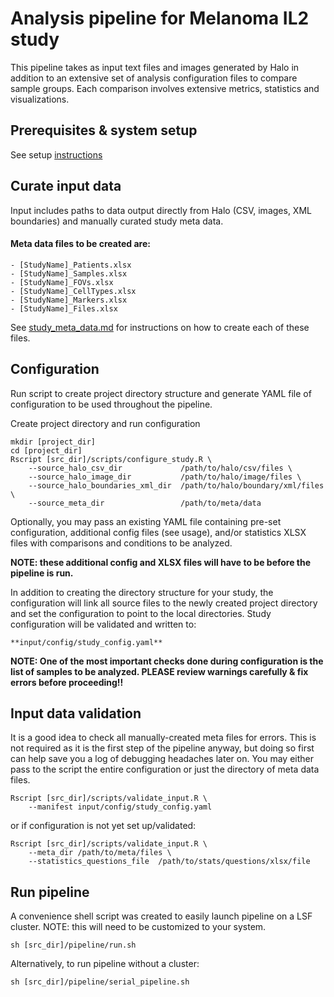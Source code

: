 # Analysis pipeline for Melanoma IL2 study

This pipeline takes as input text files and images generated by Halo in addition to an extensive set of analysis configuration files to compare sample groups. Each comparison involves extensive metrics, statistics and visualizations.

## Prerequisites & system setup

See setup [instructions](docs/setup.md)


## Curate input data

Input includes paths to data output directly from Halo (CSV, images, XML boundaries) and manually curated study meta data.

#### Meta data files to be created are:

    - [StudyName]_Patients.xlsx
    - [StudyName]_Samples.xlsx
    - [StudyName]_FOVs.xlsx
    - [StudyName]_CellTypes.xlsx
    - [StudyName]_Markers.xlsx
    - [StudyName]_Files.xlsx

See [study_meta_data.md](docs/study_meta_data.md) for instructions on how to create each of these files.

## Configuration

Run script to create project directory structure and generate YAML file of configuration to be used throughout the pipeline.

Create project directory and run configuration
```
mkdir [project_dir]
cd [project_dir]
Rscript [src_dir]/scripts/configure_study.R \
    --source_halo_csv_dir             /path/to/halo/csv/files \
    --source_halo_image_dir           /path/to/halo/image/files \
    --source_halo_boundaries_xml_dir  /path/to/halo/boundary/xml/files \
    --source_meta_dir                 /path/to/meta/data
```
Optionally, you may pass an existing YAML file containing pre-set configuration, additional config files (see usage), and/or statistics XLSX files with comparisons and conditions to be analyzed.

<b>NOTE: these additional config and XLSX files will have to be before the pipeline is run.</b>


In addition to creating the directory structure for your study, the configuration will link all source files to the newly created project directory and set the configuration to point to the local directories. Study configuration will be validated and written to:

    **input/config/study_config.yaml**

**NOTE: One of the most important checks done during configuration is the list of samples to be analyzed. PLEASE review warnings carefully & fix errors before proceeding!!**


## Input data validation

It is a good idea to check all manually-created meta files for errors. This is not required as it is the first step of the pipeline anyway, but doing so first can help save you a log of debugging headaches later on. You may either pass to the script the entire configuration or just the directory of meta data files.

```
Rscript [src_dir]/scripts/validate_input.R \
    --manifest input/config/study_config.yaml
```
or if configuration is not yet set up/validated:
```
Rscript [src_dir]/scripts/validate_input.R \
    --meta_dir /path/to/meta/files \
    --statistics_questions_file  /path/to/stats/questions/xlsx/file
```

## Run pipeline

A convenience shell script was created to easily launch pipeline on a LSF cluster.
NOTE: this will need to be customized to your system.
```
sh [src_dir]/pipeline/run.sh
```

Alternatively, to run pipeline without a cluster:
```
sh [src_dir]/pipeline/serial_pipeline.sh
```
